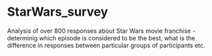 # StarWars_survey
Analysis of over 800 responses about Star Wars movie franchise - determinig which episode is considered to be the best, what is the difference in responses between particular groups of participants etc.
